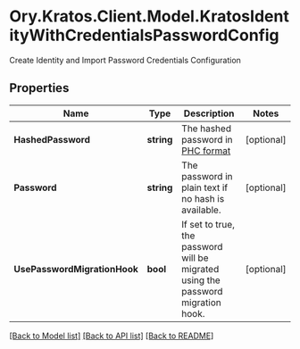 # Ory.Kratos.Client.Model.KratosIdentityWithCredentialsPasswordConfig
Create Identity and Import Password Credentials Configuration

## Properties

Name | Type | Description | Notes
------------ | ------------- | ------------- | -------------
**HashedPassword** | **string** | The hashed password in [PHC format](https://www.ory.sh/docs/kratos/manage-identities/import-user-accounts-identities#hashed-passwords) | [optional] 
**Password** | **string** | The password in plain text if no hash is available. | [optional] 
**UsePasswordMigrationHook** | **bool** | If set to true, the password will be migrated using the password migration hook. | [optional] 

[[Back to Model list]](../../README.md#documentation-for-models) [[Back to API list]](../../README.md#documentation-for-api-endpoints) [[Back to README]](../../README.md)


